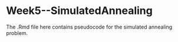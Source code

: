# Week5--SimulatedAnnealing
The .Rmd file here contains pseudocode for the simulated annealing problem.
